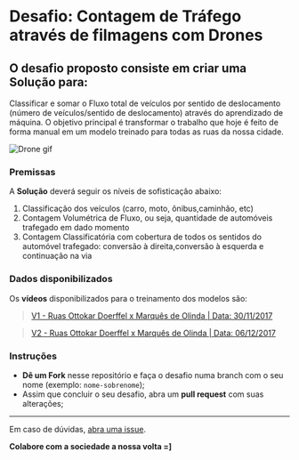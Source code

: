 # Desafio: Contagem de Tráfego através de filmagens com Drones

## O desafio proposto consiste em criar uma Solução para: 

Classificar e somar o Fluxo total de veículos por sentido de deslocamento (número de veículos/sentido de deslocamento) através do aprendizado de máquina. O objetivo principal é transformar o trabalho que hoje é feito de forma manual em um modelo treinado para todas as ruas da nossa cidade.
 

![Drone gif](https://github.com/joinvalle/droneMLChallenge/blob/master/media/drone_jlle_sample.gif)

### Premissas

A **Solução** deverá seguir os níveis de sofisticação abaixo:
1. Classificação dos veículos (carro, moto, ônibus,caminhão, etc)
2. Contagem Volumétrica de Fluxo, ou seja, quantidade de automóveis trafegado em dado momento
3. Contagem Classificatória com cobertura de todos os sentidos do automóvel trafegado: conversão à direita,conversão à esquerda e continuação na via


### Dados disponibilizados

Os **vídeos** disponibilizados para o treinamento dos modelos são:  
> [V1 - Ruas Ottokar Doerffel x Marquês de Olinda | Data: 30/11/2017](https://youtu.be/0YFNdg4W-Tw) 

> [V2 - Ruas Ottokar Doerffel x Marquês de Olinda | Data: 06/12/2017](https://youtu.be/Q6_SGWxeSko)


### Instruções

- **Dê um Fork** nesse repositório e faça o desafio numa branch com o seu nome (exemplo: `nome-sobrenome`);
- Assim que concluir o seu desafio, abra um **pull request** com suas alterações;


---

Em caso de dúvidas, [abra uma issue](https://github.com/joinvalle/droneMLChallenge/issues).

**Colabore com a sociedade a nossa volta =]**
